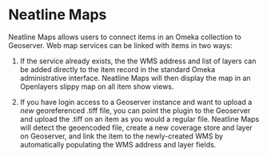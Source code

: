 # Neatline Maps

Neatline Maps allows users to connect items in an Omeka collection to Geoserver. Web map services can be linked with items in two ways:

  1. If the service already exists, the the WMS address and list of layers can be added directly to the item record in the standard Omeka administrative interface. Neatline Maps will then display the map in an Openlayers slippy map on all item show views.

  2. If you have login access to a Geoserver instance and want to upload a _new_ georeferenced .tiff file, you can point the plugin to the Geoserver and upload the .tiff on an item as you would a regular file. Neatline Maps will detect the geoencoded file, create a new coverage store and layer on Geoserver, and link the item to the newly-created WMS by automatically populating the WMS address and layer fields.
